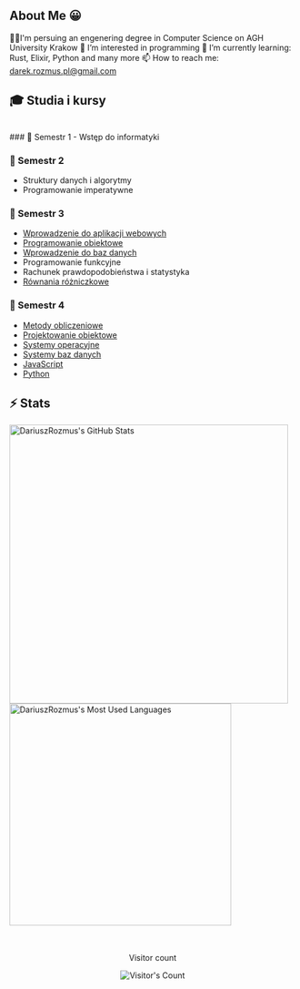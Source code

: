 ## About Me 😀
👨‍💻I'm persuing an engenering degree in Computer Science on AGH University Krakow
👀 I’m interested in programming
🌱 I’m currently learning: Rust, Elixir, Python and many more
📫 How to reach me: darek.rozmus.pl@gmail.com

## 🎓 Studia i kursy
<br>
### 📘 Semestr 1
- Wstęp do informatyki

### 📗 Semestr 2
- Struktury danych i algorytmy
- Programowanie imperatywne

### 📘 Semestr 3
- [Wprowadzenie do aplikacji webowych](https://github.com/DariuszRozmus/web-app-intro)
- [Programowanie obiektowe](https://github.com/DariuszRozmus/oop)
- [Wprowadzenie do baz danych](https://github.com/DariuszRozmus/databases)
- Programowanie funkcyjne
- Rachunek prawdopodobieństwa i statystyka
- [Równania różniczkowe](https://github.com/DariuszRozmus/rownania-rozniczkowe)

### 📗 Semestr 4
- [Metody obliczeniowe](https://github.com/DariuszRozmus/computational-methods)
- [Projektowanie obiektowe](https://github.com/DariuszRozmus/oop-design)
- [Systemy operacyjne](https://github.com/DariuszRozmus/os)
- [Systemy baz danych](https://github.com/DariuszRozmus/database-systems)
- [JavaScript](https://github.com/DariuszRozmus/javascript)
- [Python](https://github.com/DariuszRozmus/python)




## ⚡️ Stats
<div align=left>
  <img width=490 src="https://github-readme-stats.vercel.app/api?username=DariuszRozmus&theme=transparent&count_private=true&show_icons=true&rank_icon=github&locale=en" alt="DariuszRozmus's GitHub Stats" />
</div>
<div>
  <img width="390" src="https://github-readme-stats.vercel.app/api/top-langs?username=DariuszRozmus&theme=transparent&layout=compact&hide=css&langs_count=8&locale=en"           alt="DariuszRozmus's Most Used Languages" />
</div>
<br><br>

<div align="center"> 
  <p>Visitor count</p>
  <img src="https://profile-counter.glitch.me/{DariuszRozmus}/count.svg" alt="Visitor's Count" />
</div>


